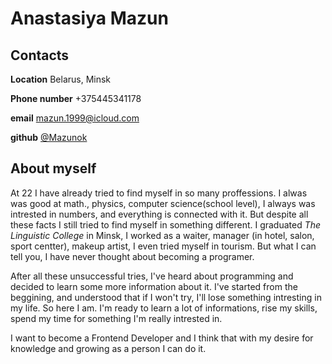 # Anastasiya Mazun

## Contacts

**Location** Belarus, Minsk

**Phone number** +375445341178

**email** mazun.1999@icloud.com

**github** [@Mazunok](https://github.com/Mazunok)


## About myself

  At 22 I have already tried to find myself in so many proffessions. I alwas was good at math., physics, computer science(school level), I always was intrested in numbers, and everything is connected with it. But despite all these facts I still tried to find myself in something different. I graduated *The Linguistic College* in Minsk, I worked as a waiter, manager (in hotel, salon, sport centter), makeup artist, I even tried myself in tourism. But what I can tell you, I have never thought about becoming a programer.

  After all these unsuccessful tries, I've heard about programming and decided to learn some more information about it. I've started from the beggining, and understood that if I won't try, I'll lose something intresting in my life. So here I am. I'm ready to learn a lot of informations, rise my skills, spend my time for something I'm really intrested in. 

  I want to become a Frontend Developer and I think that with my desire for knowledge and growing as a person I can do it. 
